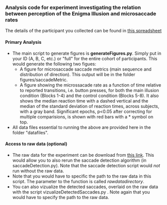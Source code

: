 ### Analysis code for experiment investigating the relation between perception of the Enigma Illusion and microsaccade rates

The details of the participant you collected can be found in [this spreadsheet](https://docs.google.com/spreadsheets/d/1fhUSIICf9VUJdbGJ3jSWCKc3_1ejxcW0oUEZCijZA_g/edit?usp=sharing)

#### Primary Analysis

- The main script to generate figures is **generateFigures.py**. Simply put in your ID (A, B, C, etc.) or "full" for the entire cohort of participants. This would generate the following two figues:
    - A figure for microsaccade saccade metrics (main sequence and distribution of direction). This output will be in the folder figures/saccadeMetric.
    - A figure showing the microssacade rate as a function of time relative to reported transitions, i.e. button presses, for both the main illusion condition (Blocks 1-4) and the control condition (Blocks 5-8). It also shows the median reaction time with a dashed vertical and the median of the standard deviation of reaction times, across subjects, with a gray band. Significant epochs, p<0.05 after correcting for multiple comparisions, is shown with red bars with a * symbol on top.
- All data files essential to running the above are provided here in the folder "datafiles".

#### Access to raw data (optional)

- The raw data for the experiment can be download from [this link](https://syncandshare.lrz.de/getlink/fiVigV7Xped7NYGfc729md/). This would allow you to also rerun the saccade detection algorithm (in saccadeDetection.py). Note that the saccade detection script would _not_ run without the raw data.
- Note that you would have to specific the path to the raw data in this script. The parameter to the function is called _rawdatadirectory_.
- You can also vizualize the detected saccades, overlaid on the raw data with the script vizualizeDetectedSaccades.py . Note again that you would have to specify the path to the raw data. 
